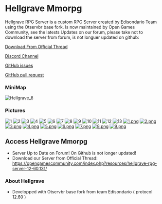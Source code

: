 # Hellgrave Mmorpg

Hellgrave RPG Server is a custom RPG Server created by Edisondario Team using the Otservbr base fork.
Is now maintained by Open Games Community, see the latests Updates on our forum, please take not to download
the server from forum, is not longuer updated on github:

[Download From Official Thread](https://opengamescommunity.com/index.php?resources/hellgrave-rpg-server-12-60.131/)

[Discord Channel](https://discord.gg/QhPbQSAg)

[GitHub issues](https://github.com/open-games-community/Hellgrave-rpg/issues)

[GitHub pull request](https://github.com/open-games-community/hellgrave-rpg/pulls)


### MiniMap
![Hellgrave_8](https://user-images.githubusercontent.com/89811188/140897020-ce1a267c-c293-4f9e-9c81-ff0bb8c5c3c6.png)

### Pictures
![1](https://user-images.githubusercontent.com/89811188/160930527-650ff8bb-c827-4149-a2f9-b1bb4ea31eec.png)
![2](https://user-images.githubusercontent.com/89811188/160930546-f8a09965-b09e-440f-9766-91ccaf02ba33.png)
![3](https://user-images.githubusercontent.com/89811188/160930553-3e8c8367-0ae5-440f-a02b-b76bc0629a93.png)
![4](https://user-images.githubusercontent.com/89811188/160930570-6684f6bf-4e19-40f0-a501-001f51fd4920.png)
![5](https://user-images.githubusercontent.com/89811188/160930575-0c0725eb-540b-4efe-bbaa-d13787998283.png)
![6](https://user-images.githubusercontent.com/89811188/160930580-65d2c49c-c0fc-4fa8-bba0-558bf1ca12d2.png)
![7](https://user-images.githubusercontent.com/89811188/160930590-d4b2dc64-888b-489c-822f-132ef665e4f9.png)
![8](https://user-images.githubusercontent.com/89811188/160930599-dded9f35-2ec7-4f76-8860-527892ec9def.png)
![9](https://user-images.githubusercontent.com/89811188/160930603-5427d674-0708-48f5-a237-71d76517ef41.png)
![10](https://user-images.githubusercontent.com/89811188/160930607-f7ac57a5-3268-4b71-8dd7-84e712347772.png)
![11](https://user-images.githubusercontent.com/89811188/160930619-ea4ff8ca-698c-455b-8364-b6f50e6c6e46.png)
![12](https://user-images.githubusercontent.com/89811188/160930625-cd0ff192-b111-4332-8873-5e703b754ef9.png)
![13](https://user-images.githubusercontent.com/89811188/160930636-0fe9431b-a676-4036-93a6-b5f77ddcdca4.png)
[![1.png](https://i.postimg.cc/xTPtwGsQ/1.png)](https://postimg.cc/BXXTDF97)
[![2.png](https://i.postimg.cc/Z57jRbtD/2.png)](https://postimg.cc/ts6FvHgh)
[![3.png](https://i.postimg.cc/MGgD79G7/3.png)](https://postimg.cc/2qFhmFhy)
[![4.png](https://i.postimg.cc/br99j89g/4.png)](https://postimg.cc/YLjW15VL)
[![5.png](https://i.postimg.cc/Dyfqb9gV/5.png)](https://postimg.cc/hhwJk36M)
[![6.png](https://i.postimg.cc/HnzXhzTP/6.png)](https://postimg.cc/vx141WgW)
[![7.png](https://i.postimg.cc/3NY21VQv/7.png)](https://postimg.cc/TLNyYkwd)
[![8.png](https://i.postimg.cc/wxQXMqDc/8.png)](https://postimg.cc/WttFfPWh)
[![9.png](https://i.postimg.cc/fRTBD3F9/9.png)](https://postimg.cc/2VM4x5Ck)

## Access **Hellgrave Mmorpg**

  * Server Up to Date on Forum! On Github is not longer updated!
  * Download our Server from Official Thread: https://opengamescommunity.com/index.php?resources/hellgrave-rpg-server-12-60.131/
  

### About **Hellgrave**

 * Developped with Otservbr base fork from team Edisondario ( protocol 12.60 )
